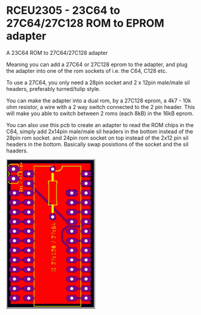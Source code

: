 # RCEU2305 - 23C64 to 27C64/27C128 ROM to EPROM adapter
A 23C64 ROM to 27C64/27C128 adapter

Meaning you can add a 27C64 or 27C128 eprom to the adapter, and plug the adapter into one of the rom sockets of i.e. the C64, C128 etc.

To use a 27C64, you only need a 28pin socket and 2 x 12pin male/male sil headers, preferably turned/tulip style.

You can make the adapter into a dual rom, by a 27C128 eprom, a 4k7 - 10k ohm resistor, a wire with a 2 way switch connected to the 2 pin header. This will make you able to switch between 2 roms (each 8kB) in the 16kB eprom. 

You can also use this pcb to create an adapter to read the ROM chips in the C64, simply add 2x14pin male/male sil headers in the bottom instead of the 28pin rom socket. and 24pin rom socket on top instead of the 2x12 pin sil headers in the bottom. Basically swap posistions of the socket and the sil haaders.

![Rom Adapter](Pics/top.png)
